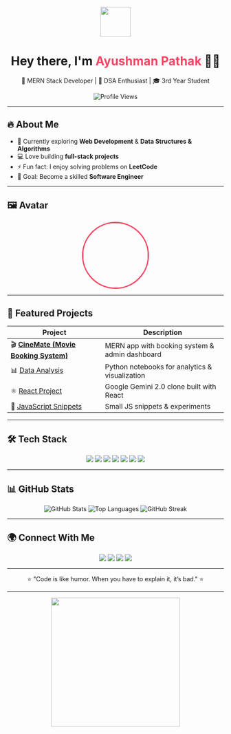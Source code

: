 <p align="center">
  <img src="https://media.giphy.com/media/hvRJCLFzcasrR4ia7z/giphy.gif" width="70">
</p>

<h1 align="center">Hey there, I'm <span style="color:#F84565;">Ayushman Pathak</span> 👨‍💻</h1>

<p align="center">
  🚀 MERN Stack Developer | 🧩 DSA Enthusiast | 🎓 3rd Year Student  
</p>

<p align="center">
  <img src="https://komarev.com/ghpvc/?username=ayushman1309&color=brightgreen" alt="Profile Views" />
</p>

---

## 🔥 About Me
- 🌱 Currently exploring **Web Development** & **Data Structures & Algorithms**  
- 💻 Love building **full-stack projects**  
- ⚡ Fun fact: I enjoy solving problems on **LeetCode**  
- 🎯 Goal: Become a skilled **Software Engineer**  

---

## 🖼️ Avatar
<p align="center">
  <img src="https://avatars.githubusercontent.com/u/your-github-id?v=4" width="150" height="150" style="border-radius:50%; border: 3px solid #F84565;">
</p>

---

## 🚀 Featured Projects
| Project | Description |
|---------|-------------|
| 🎬 [**CineMate (Movie Booking System)**](https://github.com/ayushman1309/-Movie-Booking-System) | MERN app with booking system & admin dashboard |
| 📊 [Data Analysis](https://github.com/ayushman1309/Data_Analysis) | Python notebooks for analytics & visualization |
| ⚛️ [React Project](https://github.com/ayushman1309/ReactProject) | Google Gemini 2.0 clone built with React |
| 📝 [JavaScript Snippets](https://github.com/ayushman1309/js) | Small JS snippets & experiments |

---

## 🛠️ Tech Stack
<p align="center">
  <img src="https://img.shields.io/badge/JavaScript-F7DF1E?style=for-the-badge&logo=javascript&logoColor=black">
  <img src="https://img.shields.io/badge/React-61DAFB?style=for-the-badge&logo=react&logoColor=black">
  <img src="https://img.shields.io/badge/Node.js-339933?style=for-the-badge&logo=nodedotjs&logoColor=white">
  <img src="https://img.shields.io/badge/Express.js-000000?style=for-the-badge&logo=express&logoColor=white">
  <img src="https://img.shields.io/badge/MongoDB-47A248?style=for-the-badge&logo=mongodb&logoColor=white">
  <img src="https://img.shields.io/badge/Python-3776AB?style=for-the-badge&logo=python&logoColor=white">
  <img src="https://img.shields.io/badge/C++-00599C?style=for-the-badge&logo=cplusplus&logoColor=white">
</p>

---

## 📊 GitHub Stats
<p align="center">
  <img src="https://github-readme-stats.vercel.app/api?username=ayushman1309&show_icons=true&theme=radical" alt="GitHub Stats" />  
  <img src="https://github-readme-stats.vercel.app/api/top-langs/?username=ayushman1309&layout=compact&theme=radical" alt="Top Languages" />  
  <img src="https://streak-stats.demolab.com?user=ayushman1309&theme=radical" alt="GitHub Streak" />  
</p>

---

## 🌍 Connect With Me
<p align="center">
  <a href="https://www.linkedin.com/in/ayushman-pathak-98629128b"><img src="https://img.shields.io/badge/-LinkedIn-blue?style=for-the-badge&logo=linkedin&logoColor=white"></a>
  <a href="https://leetcode.com/u/ayushman3009/"><img src="https://img.shields.io/badge/-LeetCode-orange?style=for-the-badge&logo=leetcode&logoColor=white"></a>
  <a href="mailto:pathakayush1309@gmail.com"><img src="https://img.shields.io/badge/-Email-red?style=for-the-badge&logo=gmail&logoColor=white"></a>
  <a href="https://github.com/ayushman1309"><img src="https://img.shields.io/badge/-GitHub-gray?style=for-the-badge&logo=github&logoColor=white"></a>
</p>

---

<p align="center">
  ⭐ "Code is like humor. When you have to explain it, it’s bad." ⭐
</p>

---

<p align="center">
  <img src="https://c.tenor.com/4I2bG64M0KkAAAAC/typing-coding.gif" width="300">
</p>
